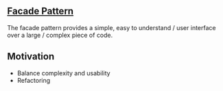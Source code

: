 ##  <a href="https://dev.to/tomekbuszewski/facade-pattern-in-javascript-3on4" target="_blank">Facade Pattern</a>

The facade pattern provides a simple, easy to understand / user interface over a large / complex piece of code.

## Motivation

- Balance complexity and usability
- Refactoring